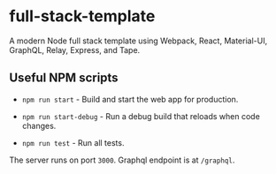 # full-stack-template

A modern Node full stack template using Webpack, React, Material-UI, GraphQL, Relay, Express, and Tape.

## Useful NPM scripts

- `npm run start` - Build and start the web app for production.

- `npm run start-debug` - Run a debug build that reloads when code changes.

- `npm run test` - Run all tests.

The server runs on port `3000`. Graphql endpoint is at `/graphql`.
